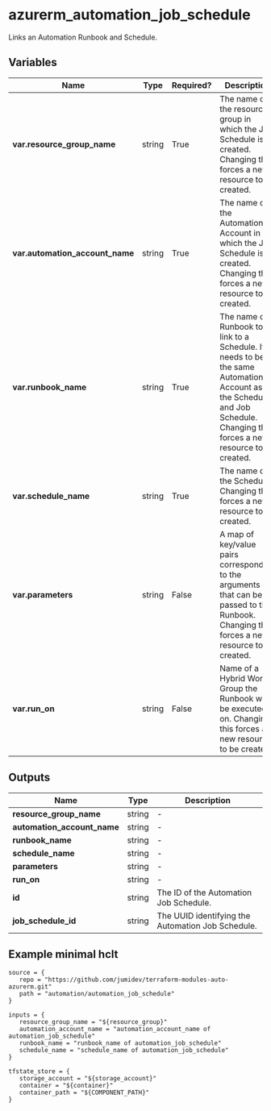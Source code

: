 # azurerm_automation_job_schedule

Links an Automation Runbook and Schedule.

## Variables

| Name | Type | Required? |  Description |
| ---- | ---- | --------- |  ----------- |
| **var.resource_group_name** | string | True | The name of the resource group in which the Job Schedule is created. Changing this forces a new resource to be created. | 
| **var.automation_account_name** | string | True | The name of the Automation Account in which the Job Schedule is created. Changing this forces a new resource to be created. | 
| **var.runbook_name** | string | True | The name of a Runbook to link to a Schedule. It needs to be in the same Automation Account as the Schedule and Job Schedule. Changing this forces a new resource to be created. | 
| **var.schedule_name** | string | True | The name of the Schedule. Changing this forces a new resource to be created. | 
| **var.parameters** | string | False | A map of key/value pairs corresponding to the arguments that can be passed to the Runbook. Changing this forces a new resource to be created. | 
| **var.run_on** | string | False | Name of a Hybrid Worker Group the Runbook will be executed on. Changing this forces a new resource to be created. | 



## Outputs

| Name | Type | Description |
| ---- | ---- | --------- | 
| **resource_group_name** | string  | - | 
| **automation_account_name** | string  | - | 
| **runbook_name** | string  | - | 
| **schedule_name** | string  | - | 
| **parameters** | string  | - | 
| **run_on** | string  | - | 
| **id** | string  | The ID of the Automation Job Schedule. | 
| **job_schedule_id** | string  | The UUID identifying the Automation Job Schedule. | 

## Example minimal hclt

```hcl
source = {
   repo = "https://github.com/jumidev/terraform-modules-auto-azurerm.git" 
   path = "automation/automation_job_schedule" 
}

inputs = {
   resource_group_name = "${resource_group}" 
   automation_account_name = "automation_account_name of automation_job_schedule" 
   runbook_name = "runbook_name of automation_job_schedule" 
   schedule_name = "schedule_name of automation_job_schedule" 
}

tfstate_store = {
   storage_account = "${storage_account}" 
   container = "${container}" 
   container_path = "${COMPONENT_PATH}" 
}


```